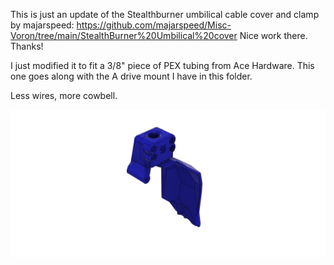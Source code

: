 This is just an update of the Stealthburner umbilical cable cover and clamp by majarspeed:
https://github.com/majarspeed/Misc-Voron/tree/main/StealthBurner%20Umbilical%20cover
Nice work there. Thanks!

I just modified it to fit a 3/8" piece of PEX tubing from  Ace Hardware.
This one goes along with the A drive mount I have in this folder.

Less wires, more cowbell.

![It is a cover...with a clamp.](https://github.com/IRTrail/Voron-Stuff/blob/main/SB%20Umbilical%20Cover%20Mod/Images/SB_umbilical_cover_9mm.png)